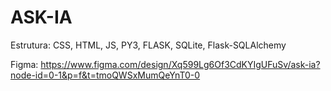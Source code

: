 # ASK-IA

Estrutura: CSS, HTML, JS, PY3, FLASK, SQLite, Flask-SQLAlchemy

Figma: https://www.figma.com/design/Xq599Lg6Of3CdKYIgUFuSv/ask-ia?node-id=0-1&p=f&t=tmoQWSxMumQeYnT0-0

